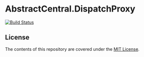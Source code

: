 # AbstractCentral.DispatchProxy 
[![Build Status](https://dev.azure.com/jamesconsulting/Aspect%20Central/_apis/build/status/jamesconsultingllc.AspectCentral.DispatchProxy?branchName=master)](https://dev.azure.com/jamesconsulting/Aspect%20Central/_build/latest?definitionId=24&branchName=master)

## License

The contents of this repository are covered under the [MIT License](LICENSE).
